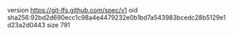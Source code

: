 version https://git-lfs.github.com/spec/v1
oid sha256:92bd2d690ecc1c98a4e4479232e0b1bd7a543983bcedc28b5129e1d23a2d0443
size 791
